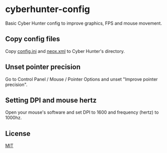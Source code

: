 # cyberhunter-config
Basic Cyber Hunter config to improve graphics, FPS and mouse movement.

## Copy config files
Copy [config.ini](config.ini) and [neox.xml](neox.xml) to Cyber Hunter's directory.

## Unset pointer precision
Go to Control Panel / Mouse / Pointer Options and unset "Improve pointer precision".

## Setting DPI and mouse hertz
Open your mouse's software and set DPI to 1600 and frequency (hertz) to 1000hz.

## License
[MIT](LICENSE)
